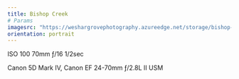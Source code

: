 ```yaml
---
title: Bishop Creek
# Params
imagesrc: "https://weshargrovephotography.azureedge.net/storage/bishop-creek.jpg"
orientation: portrait
---
```


ISO 100 70mm ƒ/16 1/2sec

Canon 5D Mark IV, Canon EF 24-70mm ƒ/2.8L II USM
